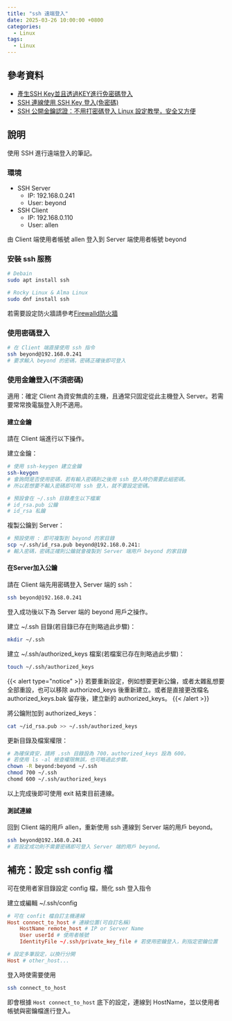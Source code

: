 ```yaml
---
title: "ssh 遠端登入"
date: 2025-03-26 10:00:00 +0800
categories: 
  - Linux
tags:
  - Linux
---
```


## 參考資料

- [產生SSH Key並且透過KEY進行免密碼登入](https://xenby.com/b/220-%E6%95%99%E5%AD%B8-%E7%94%A2%E7%94%9Fssh-key%E4%B8%A6%E4%B8%94%E9%80%8F%E9%81%8Ekey%E9%80%B2%E8%A1%8C%E5%85%8D%E5%AF%86%E7%A2%BC%E7%99%BB%E5%85%A5)
- [SSH 連線使用 SSH Key 登入(免密碼)](https://cjk.aiao.today/ssh-key_login_2021/)
- [SSH 公開金鑰認證：不用打密碼登入 Linux 設定教學，安全又方便](https://blog.gtwang.org/linux/linux-ssh-public-key-authentication/)

## 說明

使用 SSH 進行遠端登入的筆記。

### 環境

- SSH Server
  - IP: 192.168.0.241
  - User: beyond
- SSH Client
  - IP: 192.168.0.110
  - User: allen

由 Client 端使用者帳號 allen 登入到 Server 端使用者帳號 beyond

### 安裝 ssh 服務

```bash
# Debain
sudo apt install ssh

# Rocky Linux & Alma Linux
sudo dnf install ssh
```

若需要設定防火牆請參考[Firewalld防火牆](Debian11/Firewalld防火牆.md)

### 使用密碼登入

```bash
# 在 Client 端直接使用 ssh 指令
ssh beyond@192.168.0.241
# 要求輸入 beyond 的密碼，密碼正確後即可登入
```

### 使用金鑰登入(不須密碼)

適用：確定 Client 為資安無虞的主機，且通常只固定從此主機登入 Server。若需要常常換電腦登入則不適用。

#### 建立金鑰

請在 Client 端進行以下操作。

建立金鑰：

```bash
# 使用 ssh-keygen 建立金鑰
ssh-keygen 
# 會詢問是否使用密碼，若有輸入密碼則之後用 ssh 登入時仍需要此組密碼。
# 所以若想要不輸入密碼即可用 ssh 登入，就不要設定密碼。

# 預設會在 ~/.ssh 目錄產生以下檔案
# id_rsa.pub 公鑰
# id_rsa 私鑰
```

複製公鑰到 Server：

```bash
# 預設使用 : 即可複製到 beyond 的家目錄
scp ~/.ssh/id_rsa.pub beyond@192.168.0.241:
# 輸入密碼，密碼正確則公鑰就會複製到 Server 端用戶 beyond 的家目錄

```

#### 在Server加入公鑰

請在 Client 端先用密碼登入 Server 端的 ssh：

```bash
ssh beyond@192.168.0.241
```

登入成功後以下為 Server 端的 beyond 用戶之操作。

建立 ~/.ssh 目錄(若目錄已存在則略過此步驟)：

```bash
mkdir ~/.ssh
```

建立 ~/.ssh/authorized_keys 檔案(若檔案已存在則略過此步驟)：

```bash
touch ~/.ssh/authorized_keys
```

{{< alert type="notice" >}}
若要重新設定，例如想要更新公鑰，或者太雜亂想要全部重設，也可以移除 authorized_keys 後重新建立。或者是直接更改檔名 authorized_keys.bak 留存後，建立新的 authorized_keys。
{{< /alert >}}

將公鑰附加到 authorized_keys：

```bash
cat ~/id_rsa.pub >> ~/.ssh/authorized_keys
```

更新目錄及檔案權限：

```bash
# 為確保資安，請將 .ssh 目錄設為 700，authorized_keys 設為 600。
# 若使用 ls -al 檢查權限無誤，也可略過此步驟。
chown -R beyond:beyond ~/.ssh
chmod 700 ~/.ssh
chomd 600 ~/.ssh/authorized_keys
```

以上完成後即可使用 exit 結束目前連線。

#### 測試連線

回到 Client 端的用戶 allen，重新使用 ssh 連線到 Server 端的用戶 beyond。

```bash
ssh beyond@192.168.0.241
# 若設定成功則不需要密碼即可登入 Server 端的用戶 beyond。
```

## 補充：設定 ssh config 檔

可在使用者家目錄設定 config 檔，簡化 ssh 登入指令

建立或編輯 ~/.ssh/config

```conf
# 可在 confit 檔自訂主機連線
Host connect_to_host # 連線位置(可自訂名稱)
    HostName remote_host # IP or Server Name
    User userId # 使用者帳號
    IdentityFile ~/.ssh/private_key_file # 若使用密鑰登入，則指定密鑰位置

# 設定多筆設定，以換行分開
Host # other_host...
```

登入時使需要使用

```bash
ssh connect_to_host
```

即會根據 `Host connect_to_host` 底下的設定，連線到 HostName，並以使用者帳號與密鑰檔進行登入。
